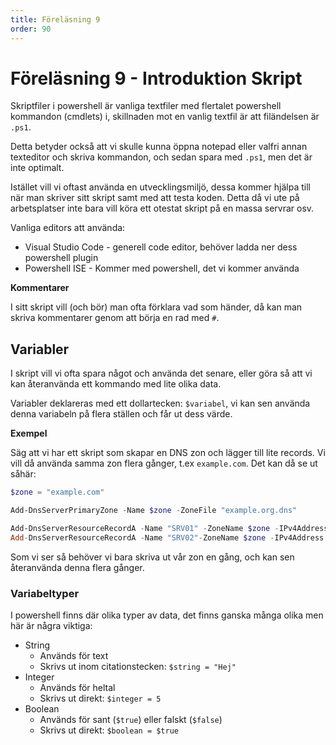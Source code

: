 ```yaml
---
title: Föreläsning 9
order: 90
---
```


# Föreläsning 9 - Introduktion Skript

Skriptfiler i powershell är vanliga textfiler med flertalet powershell kommandon (cmdlets) i, skillnaden mot en vanlig textfil är att filändelsen är `.ps1`.

Detta betyder också att vi skulle kunna öppna notepad eller valfri annan texteditor och skriva kommandon, och sedan spara med `.ps1`, men det är inte optimalt.

Istället vill vi oftast använda en utvecklingsmiljö, dessa kommer hjälpa till när man skriver sitt skript samt med att testa koden. Detta då vi ute på arbetsplatser inte bara vill köra ett otestat skript på en massa servrar osv.

Vanliga editors att använda:

- Visual Studio Code - generell code editor, behöver ladda ner dess powershell plugin
- Powershell ISE - Kommer med powershell, det vi kommer använda

**Kommentarer**

I sitt skript vill (och bör) man ofta förklara vad som händer, då kan man skriva kommentarer genom att börja en rad med `#`.

## Variabler

I skript vill vi ofta spara något och använda det senare, eller göra så att vi kan återanvända ett kommando med lite olika data.

Variabler deklareras med ett dollartecken: `$variabel`, vi kan sen använda denna variabeln på flera ställen och får ut dess värde.

**Exempel**

Säg att vi har ett skript som skapar en DNS zon och lägger till lite records. Vi vill då använda samma zon flera gånger, t.ex `example.com`. Det kan då se ut såhär:

```powershell
$zone = "example.com"

Add-DnsServerPrimaryZone -Name $zone -ZoneFile "example.org.dns"

Add-DnsServerResourceRecordA -Name "SRV01" -ZoneName $zone -IPv4Address 192.168.0.10
Add-DnsServerResourceRecordA -Name "SRV02"-ZoneName $zone -IPv4Address 192.168.0.20
```

Som vi ser så behöver vi bara skriva ut vår zon en gång, och kan sen återanvända denna flera gånger.

### Variabeltyper

I powershell finns där olika typer av data, det finns ganska många olika men här är några viktiga:

- String
  - Används för text
  - Skrivs ut inom citationstecken: `$string = "Hej"`
- Integer
  - Används för heltal
  - Skrivs ut direkt: `$integer = 5`
- Boolean
  - Används för sant (`$true`) eller falskt (`$false`)
  - Skrivs ut direkt: `$boolean = $true`
